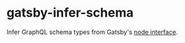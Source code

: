 # gatsby-infer-schema
Infer GraphQL schema types from Gatsby's [node interface](https://www.gatsbyjs.org/docs/node-interface/).

